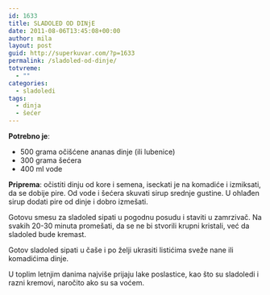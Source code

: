 ```yaml
---
id: 1633
title: SLADOLED OD DINjE
date: 2011-08-06T13:45:08+00:00
author: mila
layout: post
guid: http://superkuvar.com/?p=1633
permalink: /sladoled-od-dinje/
totvreme:
  - ""
categories:
  - sladoledi
tags:
  - dinja
  - šećer
---
```

**Potrebno je**:

  * 500 grama očišćene ananas dinje (ili lubenice)
  * 300 grama šećera
  * 400 ml vode

**Priprema**: očistiti dinju od kore i semena, iseckati je na komadiće i izmiksati, da se dobije pire. Od vode i šećera skuvati sirup srednje gustine. U ohlađen sirup dodati pire od dinje i dobro izmešati.

Gotovu smesu za sladoled sipati u pogodnu posudu i staviti u zamrzivač. Na svakih 20-30 minuta promešati, da se ne bi stvorili krupni kristali, već da sladoled bude kremast.

Gotov sladoled sipati u čaše i po želji ukrasiti listićima sveže nane ili komadićima dinje.

U toplim letnjim danima najviše prijaju lake poslastice, kao što su sladoledi i razni kremovi, naročito ako su sa voćem.

&nbsp;